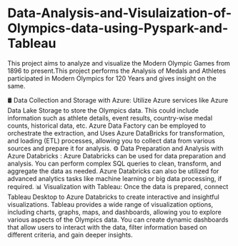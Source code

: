 # Data-Analysis-and-Visulaization-of-Olympics-data-using-Pyspark-and-Tableau

This project aims to analyze and visualize the Modern Olympic Games from 1896 to present.This project performs the Analysis of Medals and Athletes participated in Modern Olympics for 120 Years and gives insight on the same.

🛢️ Data Collection and Storage with Azure: Utilize Azure services like Azure Data Lake Storage to store the Olympics data. This could include information such as athlete details, event results, country-wise medal counts, historical data, etc. Azure Data Factory can be employed to orchestrate the extraction, and Uses Azure DataBricks for transformation, and loading (ETL) processes, allowing you to collect data from various sources and prepare it for analysis. ⚙️ Data Preparation and Analysis with Azure Databricks : Azure Databricks can be used for data preparation and analysis. You can perform complex SQL queries to clean, transform, and aggregate the data as needed. Azure Databricks can also be utilized for advanced analytics tasks like machine learning or big data processing, if required. 📊 Visualization with Tableau: Once the data is prepared, connect Tableau Desktop to Azure Databricks to create interactive and insightful visualizations. Tableau provides a wide range of visualization options, including charts, graphs, maps, and dashboards, allowing you to explore various aspects of the Olympics data. You can create dynamic dashboards that allow users to interact with the data, filter information based on different criteria, and gain deeper insights.
